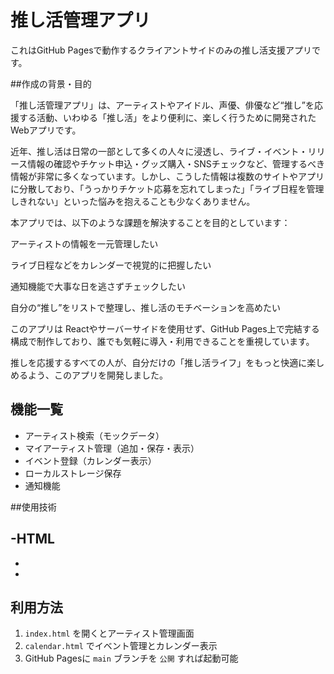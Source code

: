 # 推し活管理アプリ

これはGitHub Pagesで動作するクライアントサイドのみの推し活支援アプリです。

##作成の背景・目的

「推し活管理アプリ」は、アーティストやアイドル、声優、俳優など“推し”を応援する活動、いわゆる「推し活」をより便利に、楽しく行うために開発されたWebアプリです。

近年、推し活は日常の一部として多くの人々に浸透し、ライブ・イベント・リリース情報の確認やチケット申込・グッズ購入・SNSチェックなど、管理するべき情報が非常に多くなっています。しかし、こうした情報は複数のサイトやアプリに分散しており、「うっかりチケット応募を忘れてしまった」「ライブ日程を管理しきれない」といった悩みを抱えることも少なくありません。

本アプリでは、以下のような課題を解決することを目的としています：

アーティストの情報を一元管理したい

ライブ日程などをカレンダーで視覚的に把握したい

通知機能で大事な日を逃さずチェックしたい

自分の“推し”をリストで整理し、推し活のモチベーションを高めたい

このアプリは Reactやサーバーサイドを使用せず、GitHub Pages上で完結する構成で制作しており、誰でも気軽に導入・利用できることを重視しています。

推しを応援するすべての人が、自分だけの「推し活ライフ」をもっと快適に楽しめるよう、このアプリを開発しました。

## 機能一覧

- アーティスト検索（モックデータ）
- マイアーティスト管理（追加・保存・表示）
- イベント登録（カレンダー表示）
- ローカルストレージ保存
- 通知機能

##使用技術

-HTML
-
-
-



## 利用方法

1. `index.html` を開くとアーティスト管理画面
2. `calendar.html` でイベント管理とカレンダー表示
3. GitHub Pagesに `main` ブランチを `公開` すれば起動可能
